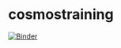 # cosmostraining

[![Binder](https://mybinder.org/badge_logo.svg)](https://mybinder.org/v2/gh/mschroen/cosmostraining/HEAD)
